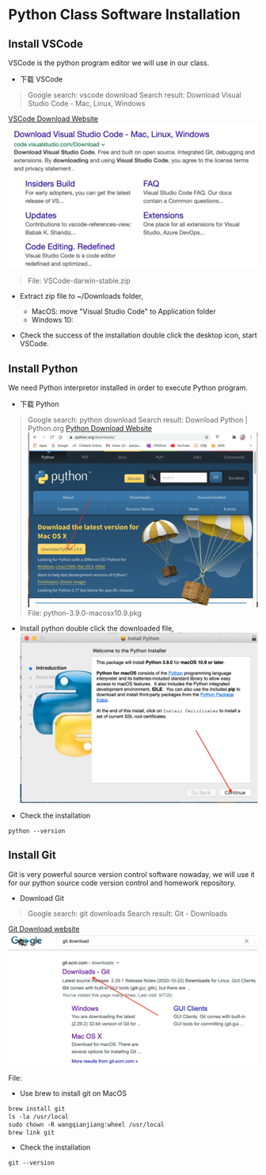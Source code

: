 # Python Class Software Installation

## Install VSCode
VSCode is the python program editor we will use in our class.
* 下载 VSCode
>Google search: vscode download
Search result: Download Visual Studio Code - Mac, Linux, Windows

[VSCode Download Website](https://code.visualstudio.com/Download)
![Website](images/vscodeDownload.png)
> File: VSCode-darwin-stable.zip
* Extract zip file to ~/Downloads folder, 
    - MacOS: move "Visual Studio Code" to Application folder
    - Windows 10: 

* Check the success of the installation
double click the desktop icon, start VSCode.

## Install Python
We need Python interpretor installed in order to execute Python program.
* 下载 Python
>Google search: python download
Search result: Download Python | Python.org
[Python Download Website](https://www.python.org/downloads/)
![Website](images/pythonDownload.png)
File: python-3.9.0-macosx10.9.pkg

* Install python
double click the downloaded file, 
![First installation window](images/installPython.png)

* Check the installation
```
python --version
```

## Install Git
Git is very powerful source version control software nowaday, we will use it for our python source code version control and homework repository.

* Download Git
>Google search: git downloads
Search result: Git - Downloads 

[Git Download website](https://git-scm.com/downloads)
![Website](images/gitDownload.png)

File: 
* Use brew to install git on MacOS
```
brew install git
ls -la /usr/local 
sudo chown -R wangqianjiang:wheel /usr/local
brew link git
```

* Check the installation
```
git --version
```